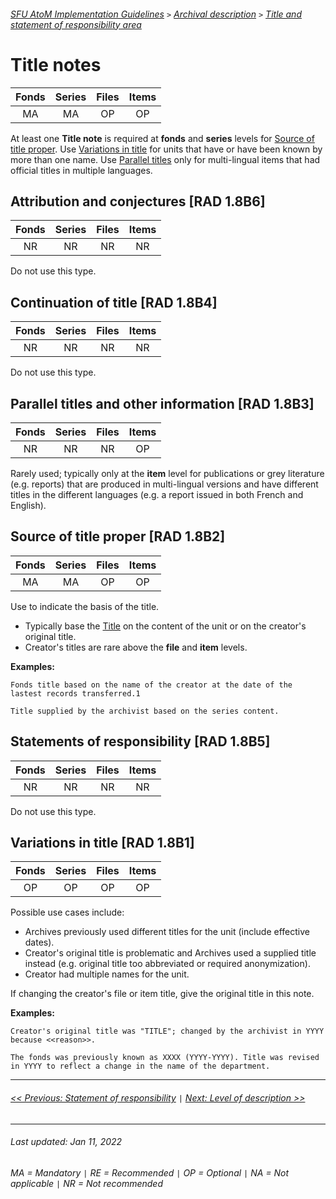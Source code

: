 ###### [SFU AtoM Implementation Guidelines](../README.md) `>` [Archival description](overview.md) `>` [Title and statement of responsibility area](overview.md#title-area)

# Title notes

| Fonds 	| Series 	| Files 	| Items 	|
|:-----:	|:------:	|:-----:	|:-----:	|
|   MA    |   MA    |   OP  	|   OP  	|

At least one **Title note** is required at **fonds** and **series** levels for [Source of title proper](#source-of-title-proper-rad-18b1). Use [Variations in title](#variations-in-title-rad-18b1) for units that have or have been known by more than one name. Use [Parallel titles](#parallel-titles-and-other-information-rad-18b3) only for multi-lingual items that had official titles in multiple languages.

## Attribution and conjectures [RAD 1.8B6]

| Fonds 	| Series 	| Files 	| Items 	|
|:-----:	|:------:	|:-----:	|:-----:	|
|   NR    |   NR    |   NR  	|   NR  	|

Do not use this type.

## Continuation of title [RAD 1.8B4]

| Fonds 	| Series 	| Files 	| Items 	|
|:-----:	|:------:	|:-----:	|:-----:	|
|   NR    |   NR    |   NR  	|   NR  	|

Do not use this type.

## Parallel titles and other information [RAD 1.8B3]

| Fonds 	| Series 	| Files 	| Items 	|
|:-----:	|:------:	|:-----:	|:-----:	|
|   NR    |   NR    |   NR  	|   OP  	|

Rarely used; typically only at the **item** level for publications or grey literature (e.g. reports) that are produced in multi-lingual versions and have different titles in the different languages (e.g. a report issued in both French and English).

## Source of title proper [RAD 1.8B2]

| Fonds 	| Series 	| Files 	| Items 	|
|:-----:	|:------:	|:-----:	|:-----:	|
|   MA    |   MA    |   OP  	|   OP  	|

Use to indicate the basis of the title.
- Typically base the [Title](title-proper.md) on the content of the unit or on the creator's original title.
- Creator's titles are rare above the **file** and **item** levels.

**Examples:**

`Fonds title based on the name of the creator at the date of the lastest records transferred.1`

`Title supplied by the archivist based on the series content.`

## Statements of responsibility [RAD 1.8B5]

| Fonds 	| Series 	| Files 	| Items 	|
|:-----:	|:------:	|:-----:	|:-----:	|
|   NR    |   NR    |   NR  	|   NR  	|

Do not use this type.

## Variations in title [RAD 1.8B1]

| Fonds 	| Series 	| Files 	| Items 	|
|:-----:	|:------:	|:-----:	|:-----:	|
|   OP    |   OP    |   OP  	|   OP  	|

Possible use cases include:
- Archives previously used different titles for the unit (include effective dates).
- Creator's original title is problematic and Archives used a supplied title instead (e.g. original title too abbreviated or required anonymization).
- Creator had multiple names for the unit.

If changing the creator's file or item title, give the original title in this note.

**Examples:**

`Creator's original title was "TITLE"; changed by the archivist in YYYY because <<reason>>.`

`The fonds was previously known as XXXX (YYYY-YYYY). Title was revised in YYYY to reflect a change in the name of the department.`

---
###### [<< Previous: Statement of responsibility](statement-of-responsibility.md) `|` [Next: Level of description >>](level-of-description.md)
---
###### Last updated: Jan 11, 2022
###### MA = Mandatory `|` RE = Recommended `|` OP = Optional `|` NA = Not applicable `|` NR = Not recommended
